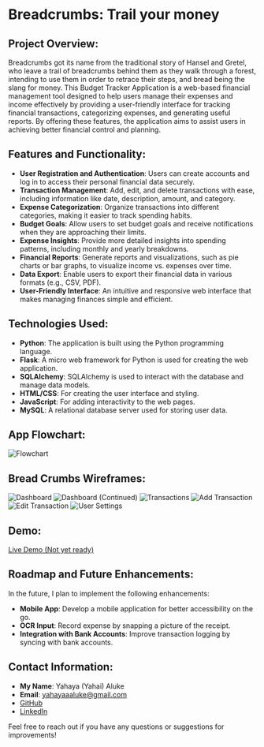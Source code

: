 # Breadcrumbs: Trail your money

## Project Overview:
Breadcrumbs got its name from the traditional story of Hansel and Gretel, who leave a trail of breadcrumbs behind them as they walk through a forest, intending to use them in order to retrace their steps, and bread being the slang for money. This Budget Tracker Application is a web-based financial management tool designed to help users manage their expenses and income effectively by providing a user-friendly interface for tracking financial transactions, categorizing expenses, and generating useful reports. By offering these features, the application aims to assist users in achieving better financial control and planning.

## Features and Functionality:
- **User Registration and Authentication**: Users can create accounts and log in to access their personal financial data securely.
- **Transaction Management**: Add, edit, and delete transactions with ease, including information like date, description, amount, and category.
- **Expense Categorization**: Organize transactions into different categories, making it easier to track spending habits.
- **Budget Goals**: Allow users to set budget goals and receive notifications when they are approaching their limits.
- **Expense Insights**: Provide more detailed insights into spending patterns, including monthly and yearly breakdowns.
- **Financial Reports**: Generate reports and visualizations, such as pie charts or bar graphs, to visualize income vs. expenses over time.
- **Data Export**: Enable users to export their financial data in various formats (e.g., CSV, PDF).
- **User-Friendly Interface**: An intuitive and responsive web interface that makes managing finances simple and efficient.

## Technologies Used:
- **Python**: The application is built using the Python programming language.
- **Flask**: A micro web framework for Python is used for creating the web application.
- **SQLAlchemy**: SQLAlchemy is used to interact with the database and manage data models.
- **HTML/CSS**: For creating the user interface and styling.
- **JavaScript**: For adding interactivity to the web pages.
- **MySQL**: A relational database server used for storing user data.

## App Flowchart:
![Flowchart](flowchart.png)

## Bread Crumbs Wireframes:
![Dashboard](wireframes/1-Dashboard-I.png)
![Dashboard (Continued)](wireframes/2-Dashboard-II.png)
![Transactions](wireframes/3-Transactions.png)
![Add Transaction](wireframes/4-Add-Transaction.png)
![Edit Transaction](wireframes/5-Edit-Transaction.png)
![User Settings](wireframes/6-User-Settings.png)

## Demo:
[Live Demo (Not yet ready)](#)

## Roadmap and Future Enhancements:
In the future, I plan to implement the following enhancements:

- **Mobile App**: Develop a mobile application for better accessibility on the go.
- **OCR Input**: Record expense by snapping a picture of the receipt.
- **Integration with Bank Accounts**: Improve transaction logging by syncing with bank accounts.

## Contact Information:
- **My Name**: Yahaya (Yahai) Aluke
- **Email**: yahayaaaluke@gmail.com
- [GitHub](https://github.com/yahaiii)
- [LinkedIn](https://www.linkedin.com/in/yahayaaluke)

Feel free to reach out if you have any questions or suggestions for improvements!
